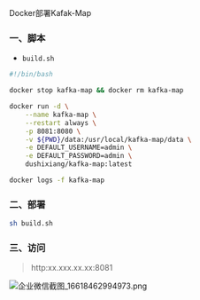 Docker部署Kafak-Map

### 一、脚本
- `build.sh`
```bash
#!/bin/bash

docker stop kafka-map && docker rm kafka-map

docker run -d \
    --name kafka-map \
    --restart always \
    -p 8081:8080 \
    -v ${PWD}/data:/usr/local/kafka-map/data \
    -e DEFAULT_USERNAME=admin \
    -e DEFAULT_PASSWORD=admin \
    dushixiang/kafka-map:latest

docker logs -f kafka-map
```

### 二、部署
```bash
sh build.sh
```

### 三、访问 
> http:xx.xxx.xx.xx:8081

![企业微信截图_16618462994973.png](http://tva1.sinaimg.cn/large/d1b93a20ly1h5ouldlhz0j217a0kjgq7.jpg)